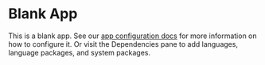 # Blank App

This is a blank app. See our [app configuration docs](https://docs.replit.com/replit-app/configuration#replit-app-configuration) for more information on how to configure it. Or visit the Dependencies pane to add languages, language packages, and system packages.